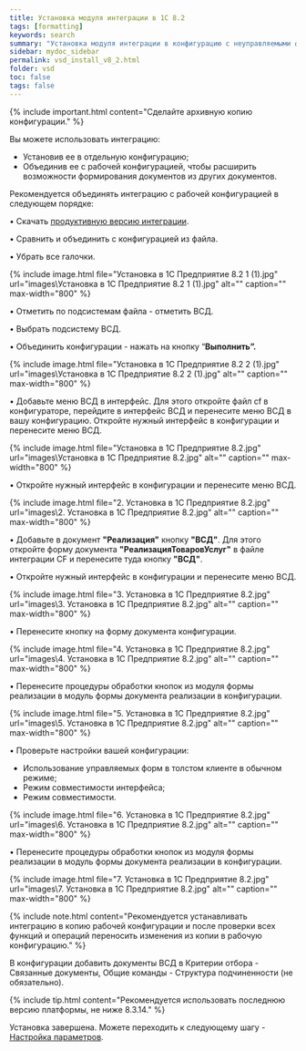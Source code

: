 ```yaml
---
title: Установка модуля интеграции в 1С 8.2
tags: [formatting]
keywords: search
summary: "Установка модуля интеграции в конфигурацию с неуправляемыми формами (устаревшие)"
sidebar: mydoc_sidebar
permalink: vsd_install_v8_2.html
folder: vsd 
toc: false
tags: false
---
```


<style>
.result {
background-color: #000000;
border: 1px solid #dedede;
padding: 10px;
margin-top: 10px;
margin-bottom: 10px;
}
</style>

{% include important.html content="Сделайте архивную копию конфигурации." %}

Вы можете использовать интеграцию:

- Установив ее в отдельную конфигурацию;
- Объединив ее с рабочей конфигурацией, чтобы расширить возможности формирования документов из других документов.

Рекомендуется объединять интеграцию с рабочей конфигурацией в следующем порядке:

• Скачать [продуктивную версию интеграции](https://redmine.kb99.pro/projects/vsd_1c_work/files).

• Сравнить и объединить с конфигурацией из файла.

• Убрать все галочки.

{% include image.html file="Установка в 1С Предприятие 8.2 1 (1).jpg" url="images\Установка в 1С Предприятие 8.2 1 (1).jpg" alt="" caption="" max-width="800" %}

• Отметить по подсистемам файла - отметить ВСД.

• Выбрать подсистему ВСД.

• Объединить конфигурации - нажать на кнопку “**Выполнить”.**

{% include image.html file="Установка в 1С Предприятие 8.2 2 (1).jpg" url="images\Установка в 1С Предприятие 8.2 2 (1).jpg" alt="" caption="" max-width="800" %}
 
• Добавьте меню ВСД в интерфейс. Для этого откройте файл cf в конфигураторе, перейдите в интерфейс ВСД и перенесите меню ВСД в вашу конфигурацию. Откройте нужный интерфейс в конфигурации и перенесите меню ВСД.

{% include image.html file="Установка в 1С Предприятие 8.2.jpg" url="images\Установка в 1С Предприятие 8.2.jpg" alt="" caption="" max-width="800" %}

• Откройте нужный интерфейс в конфигурации и перенесите меню ВСД.

{% include image.html file="2. Установка в 1С Предприятие 8.2.jpg" url="images\2. Установка в 1С Предприятие 8.2.jpg" alt="" caption="" max-width="800" %}

• Добавьте в документ **"Реализация"** кнопку **"ВСД"**. Для этого откройте форму документа **"РеализацияТоваровУслуг"** в файле интеграции CF и перенесите туда кнопку **"ВСД"**.

• Откройте нужный интерфейс в конфигурации и перенесите меню ВСД.

{% include image.html file="3. Установка в 1С Предприятие 8.2.jpg" url="images\3. Установка в 1С Предприятие 8.2.jpg" alt="" caption="" max-width="800" %}

• Перенесите кнопку на форму документа конфигурации.

{% include image.html file="4. Установка в 1С Предприятие 8.2.jpg" url="images\4. Установка в 1С Предприятие 8.2.jpg" alt="" caption="" max-width="800" %}

• Перенесите процедуры обработки кнопок из модуля формы реализации в модуль формы документа реализации в конфигурации.

{% include image.html file="5. Установка в 1С Предприятие 8.2.jpg" url="images\5. Установка в 1С Предприятие 8.2.jpg" alt="" caption="" max-width="800" %}


• Проверьте настройки вашей конфигурации:

- Использование управляемых форм в толстом клиенте в обычном режиме;
- Режим совместимости интерфейса;
- Режим совместимости.

{% include image.html file="6. Установка в 1С Предприятие 8.2.jpg" url="images\6. Установка в 1С Предприятие 8.2.jpg" alt="" caption="" max-width="800" %}

• Перенесите процедуры обработки кнопок из модуля формы реализации в модуль формы документа реализации в конфигурации.

{% include image.html file="7. Установка в 1С Предприятие 8.2.jpg" url="images\7. Установка в 1С Предприятие 8.2.jpg" alt="" caption="" max-width="800" %}

{% include note.html content="Рекомендуется устанавливать интеграцию в копию рабочей конфигурации и после проверки всех функций и операций переносить изменения из копии в рабочую конфигурацию." %}

В конфигурации добавить документы ВСД в Критерии отбора - Связанные документы, Общие команды - Структура подчиненности (не обязательно).

{% include tip.html content="Рекомендуется использовать последнюю версию платформы, не ниже 8.3.14." %}

Установка завершена. Можете переходить к следующему шагу - [Настройка параметров](http://wiki.kb99.pro/vsd_params_v8.html).